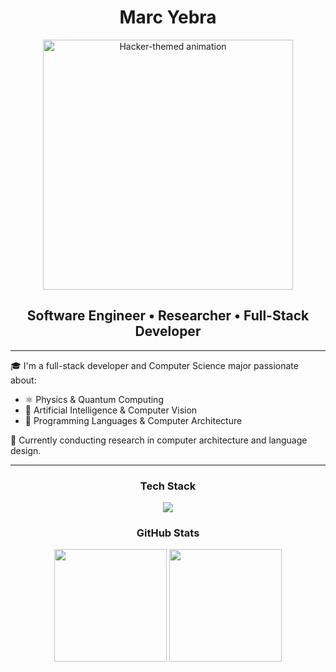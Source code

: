 <h1 align="center">Marc Yebra</h1>

<p align="center">
  <img src="https://i.pinimg.com/originals/6d/d1/2a/6dd12a43413989fcdfeff0f9b8b46f20.gif" width="400" alt="Hacker-themed animation" />
</p>

<h2 align="center">Software Engineer • Researcher • Full-Stack Developer</h2>

---

🎓 I'm a full-stack developer and Computer Science major passionate about:

- ⚛️ Physics & Quantum Computing  
- 🤖 Artificial Intelligence & Computer Vision  
- 🧠 Programming Languages & Computer Architecture  

🔬 Currently conducting research in computer architecture and language design.

---

<h3 align="center">Tech Stack</h3>
<p align="center">
  <img src="https://skillicons.dev/icons?i=javascript,java,python,ruby,react,next,rails,firebase,npm,docker,postgresql,postman,jira" />
</p>




<h3 align="center">GitHub Stats</h3>

<p align="center">
  <img src="https://github-readme-stats.vercel.app/api?username=MarcYebra&theme=yeblu&show_icons=true&count_private=true&include_all_commits=true" height="180"/>
  <img src="https://github-readme-stats.vercel.app/api/top-langs/?username=MarcYebra&layout=compact&theme=yeblu" height="180"/>
</p>
